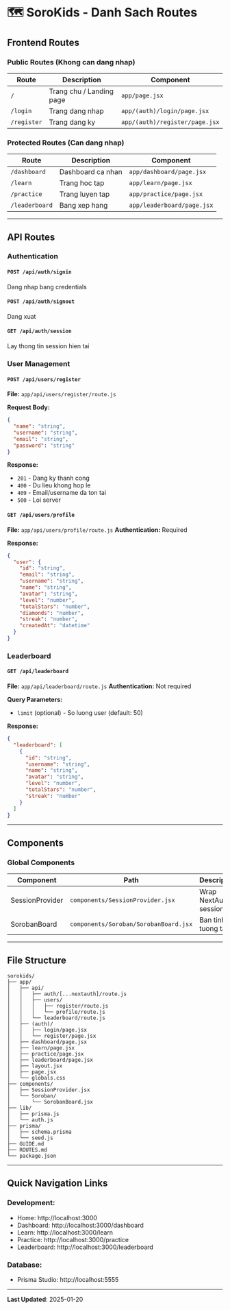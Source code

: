 # 🗺️ SoroKids - Danh Sach Routes

## Frontend Routes

### Public Routes (Khong can dang nhap)

| Route | Description | Component |
|-------|-------------|-----------|
| `/` | Trang chu / Landing page | `app/page.jsx` |
| `/login` | Trang dang nhap | `app/(auth)/login/page.jsx` |
| `/register` | Trang dang ky | `app/(auth)/register/page.jsx` |

### Protected Routes (Can dang nhap)

| Route | Description | Component |
|-------|-------------|-----------|
| `/dashboard` | Dashboard ca nhan | `app/dashboard/page.jsx` |
| `/learn` | Trang hoc tap | `app/learn/page.jsx` |
| `/practice` | Trang luyen tap | `app/practice/page.jsx` |
| `/leaderboard` | Bang xep hang | `app/leaderboard/page.jsx` |

---

## API Routes

### Authentication

#### `POST /api/auth/signin`
Dang nhap bang credentials

#### `POST /api/auth/signout`
Dang xuat

#### `GET /api/auth/session`
Lay thong tin session hien tai

### User Management

#### `POST /api/users/register`
**File:** `app/api/users/register/route.js`

**Request Body:**
```json
{
  "name": "string",
  "username": "string",
  "email": "string",
  "password": "string"
}
```

**Response:**
- `201` - Dang ky thanh cong
- `400` - Du lieu khong hop le
- `409` - Email/username da ton tai
- `500` - Loi server

#### `GET /api/users/profile`
**File:** `app/api/users/profile/route.js`
**Authentication:** Required

**Response:**
```json
{
  "user": {
    "id": "string",
    "email": "string",
    "username": "string",
    "name": "string",
    "avatar": "string",
    "level": "number",
    "totalStars": "number",
    "diamonds": "number",
    "streak": "number",
    "createdAt": "datetime"
  }
}
```

### Leaderboard

#### `GET /api/leaderboard`
**File:** `app/api/leaderboard/route.js`
**Authentication:** Not required

**Query Parameters:**
- `limit` (optional) - So luong user (default: 50)

**Response:**
```json
{
  "leaderboard": [
    {
      "id": "string",
      "username": "string",
      "name": "string",
      "avatar": "string",
      "level": "number",
      "totalStars": "number",
      "streak": "number"
    }
  ]
}
```

---

## Components

### Global Components

| Component | Path | Description |
|-----------|------|-------------|
| SessionProvider | `components/SessionProvider.jsx` | Wrap NextAuth session |
| SorobanBoard | `components/Soroban/SorobanBoard.jsx` | Ban tinh tuong tac |

---

## File Structure

```
sorokids/
├── app/
│   ├── api/
│   │   ├── auth/[...nextauth]/route.js
│   │   ├── users/
│   │   │   ├── register/route.js
│   │   │   └── profile/route.js
│   │   └── leaderboard/route.js
│   ├── (auth)/
│   │   ├── login/page.jsx
│   │   └── register/page.jsx
│   ├── dashboard/page.jsx
│   ├── learn/page.jsx
│   ├── practice/page.jsx
│   ├── leaderboard/page.jsx
│   ├── layout.jsx
│   ├── page.jsx
│   └── globals.css
├── components/
│   ├── SessionProvider.jsx
│   └── Soroban/
│       └── SorobanBoard.jsx
├── lib/
│   ├── prisma.js
│   └── auth.js
├── prisma/
│   ├── schema.prisma
│   └── seed.js
├── GUIDE.md
├── ROUTES.md
└── package.json
```

---

## Quick Navigation Links

### Development:
- Home: http://localhost:3000
- Dashboard: http://localhost:3000/dashboard
- Learn: http://localhost:3000/learn
- Practice: http://localhost:3000/practice
- Leaderboard: http://localhost:3000/leaderboard

### Database:
- Prisma Studio: http://localhost:5555

---

**Last Updated**: 2025-01-20
